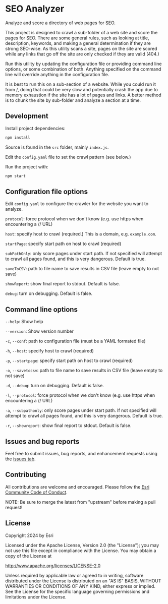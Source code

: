 # SEO Analyzer

Analyze and score a directory of web pages for SEO.

This project is designed to crawl a sub-folder of a web site and score the pages for SEO. There are some general rules, such as looking at title, description, keywords, and making a general determination if they are strong SEO-wise. As this utility scans a site, pages on the site are scored while any links that go off the site are only checked if they are valid (404.)

Run this utility by updating the configuration file or providing command line options, or some combination of both. Anything specified on the command line will override anything in the configuration file.

It is best to run this on a sub-section of a website. While you could run it from /, doing that could be very slow and potentially crash the app due to memory exhaustion if the site has a lot of pages and links. A better method is to chunk the site by sub-folder and analyze a section at a time.

## Development

Install project dependencies:

```bash
npm install
```

Source is found in the `src` folder, mainly `index.js`.

Edit the `config.yaml` file to set the crawl pattern (see below.)

Run the project with:

```bash
npm start
```

## Configuration file options

Edit `config.yaml` to configure the crawler for the website you want to analyze.

`protocol`:
force protocol when we don't know (e.g. use https when encountering a // URL)

`host`:
specify host to crawl (required.) This is a domain, e.g. `example.com`.

`startPage`:
specify start path on host to crawl (required)

`subPathOnly`:
only score pages under start path. If not specified will attempt to crawl all pages found, and this is very dangerous. Default is true.

`saveToCSV`:
path to file name to save results in CSV file (leave empty to not save)

`showReport`:
show final report to stdout. Default is false.

`debug`:
turn on debugging. Default is false.

## Command line options

`--help`:
Show help

`--version`:
Show version number

`-c`, `--conf`:
path to configuration file (must be a YAML formated file)

`-h`, `--host`:
specify host to crawl (required)

`-p`, `--startpage`:
specify start path on host to crawl (required)

`-o`, `--savetocsv`:
path to file name to save results in CSV file (leave empty to not save)

`-d`, `--debug`:
turn on debugging. Default is false.

`-l`, `--protocol`:
force protocol when we don't know (e.g. use https when encountering a // URL)

`-a`, `--subpathonly`:
only score pages under start path. If not specified will attempt to crawl all pages found, and this is very dangerous. Default is true.

`-r`, `--showreport`:
show final report to stdout. Default is false.

## Issues and bug reports

Feel free to submit issues, bug reports, and enhancement requests using the [issues tab](https://github.com/jf990/seo-analyzer/issues).

## Contributing

All contributions are welcome and encouraged. Please follow the [Esri Community Code of Conduct](https://github.com/Esri/contributing/blob/master/CODE_OF_CONDUCT.md).

NOTE: Be sure to merge the latest from "upstream" before making a pull request!

## License

Copyright 2024 by Esri

Licensed under the Apache License, Version 2.0 (the "License");
you may not use this file except in compliance with the License.
You may obtain a copy of the License at

   http://www.apache.org/licenses/LICENSE-2.0

Unless required by applicable law or agreed to in writing, software
distributed under the License is distributed on an "AS IS" BASIS,
WITHOUT WARRANTIES OR CONDITIONS OF ANY KIND, either express or implied.
See the License for the specific language governing permissions and
limitations under the License.

